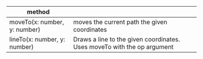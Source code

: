 | method | |
| -- | -- |
| moveTo(x: number, y: number) | moves the current path the given coordinates |
| lineTo(x: number, y: number) | Draws a line to the given coordinates. Uses moveTo with the op argument
##